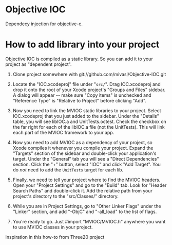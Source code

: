 Objective IOC
=============

Dependecy injection for objective-c.

How to add library into your project
====================================

Objective IOC is compiled as a static library. So you can add it to your
project as "dependent project".

1. Clone project somewhere with git://github.com/mivasi/Objective-IOC.git

2. Locate the "IOC.xcodeproj" file under "`src/`". Drag IOC.xcodeproj and
   drop it onto the root of your Xcode project's "Groups and Files"  sidebar.  A dialog will
   appear -- make sure "Copy items" is unchecked and "Reference Type" is "Relative to Project"
   before clicking "Add".

3. Now you need to link the MVIOC static libraries to your project.  Select IOC.xcodeproj that you just added to the sidebar.
   Under the "Details" table, you will see libIOC.a and UnitTests.octest. Check the checkbox on the far right for each of
   the libIOC.a file (not the UnitTests). This will link each part of the MVIOC framework to your app.

4. Now you need to add MVIOC as a dependency of your project, so Xcode compiles it whenever
   you compile your project.  Expand the "Targets" section of the sidebar and double-click your
   application's target.  Under the "General" tab you will see a "Direct Dependencies" section. 
   Click the "+" button, select "IOC" and click "Add Target". You do *not* need to add the `UnitTests` target for each lib.

5. Finally, we need to tell your project where to find the MVIOC headers.  Open your
   "Project Settings" and go to the "Build" tab. Look for "Header Search Paths" and double-click
   it.  Add the relative path from your project's directory to the "src/Classes/" directory.

6. While you are in Project Settings, go to "Other Linker Flags" under the "Linker" section, and
   add "-ObjC" and "-all_load" to the list of flags.

7. You're ready to go.  Just #import "MVIOC/MVIOC.h" anywhere you want to use MVIOC classes
   in your project.
   
   
Inspiration in this how-to from Three20 project
